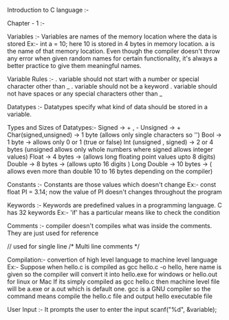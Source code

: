 Introduction to C language :-

Chapter - 1 :-

Variables :- Variables are names of the memory location where the data is stored
Ex:- int a = 10;
here 10 is stored in 4 bytes in memory location. a is the name of that memory location. Even though the compiler doesn't throw any error when given random names for certain functionality, it's always a better practice to give them meaningful names.

Variable Rules :- 
. variable should not start with a number or special character other than _ 
. variable should not be a keyword
. variable should not have spaces or any special characters other than _ 

Datatypes :-
Datatypes specify what kind of data should be stored in a variable.

Types and Sizes of Datatypes:-
Signed -> + , -
Unsigned -> +
Char(signed,unsigned) -> 1 byte (allows only single characters so '')
Bool -> 1 byte  -> allows only 0 or 1 (true or false)
Int (unsigned , signed) -> 2 or 4 bytes (unsigned allows only whole numbers where signed allows integer values)
Float -> 4 bytes  -> (allows long floating point values upto 8 digits)
Double -> 8 bytes   -> (allows upto 16 digits )
Long Double -> 10 bytes -> ( allows even more than double 10 to 16 bytes depending on the compiler)

Constants :-
Constants are those values which doesn't change
Ex:- const float PI = 3.14;
now the value of PI doesn't changes throughout the program

Keywords :-
Keywords are predefined values in a programming language. C has 32 keywords
Ex:- 'if' has a particular means like to check the condition

Comments :-
compiler doesn't compiles what was inside the comments. They are just used for reference

//  used for single line 
/*
Multi 
line 
comments
*/

Compilation:-
convertion of high level language to machine level language
Ex:- Suppose when hello.c is compiled as gcc hello.c -o hello, here name is given so the compiler will convert it into hello.exe for windows or hello.out for linux or Mac 
If its simply compiled as gcc hello.c then machine level file will be a.exe or a.out which is default one.
gcc is a GNU compiler
so the command means compile the hello.c file and output hello executable file

User Input :-
It prompts the user to enter the input
scanf("%d", &variable);









